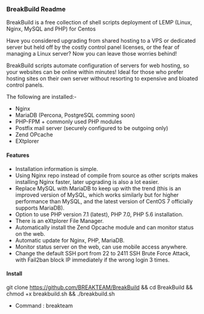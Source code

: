 ### BreakBuild Readme

BreakBuild is a free collection of shell scripts deployment of
LEMP (Linux, Nginx, MySQL and PHP) for Centos

Have you considered upgrading from shared hosting to a VPS or dedicated
server but held off by the costly control panel licenses, or the fear of
managing a Linux server? Now you can leave those worries behind!

BreakBuild scripts automate configuration of servers for web hosting,
so your websites can be online within minutes! Ideal for those who
prefer hosting sites on their own server without resorting to expensive
and bloated control panels.

The following are installed:-

-   Nginx
-   MariaDB  (Percona, PostgreSQL comming soon)
-   PHP-FPM + commonly used PHP modules
-   Postfix mail server (securely configured to be outgoing only)
-   Zend OPcache
-   EXtplorer 
#### Features
- Installation information is simple.
- Using Nginx repo instead of compile from source as other scripts makes installing Nginx faster, later upgrading is also a lot easier.
- Replace MySQL with MariaDB to keep up with the trend (this is an improved version of MySQL, which works similarly but for higher performance than MySQL, and the latest version of CentOS 7 officially supports MariaDB).
- Option to use PHP version 7.1 (latest), PHP 7.0, PHP 5.6 installation.
- There is an eXtplorer File Manager.
- Automatically install the Zend Opcache module and can monitor status on the web.
- Automatic update for Nginx, PHP, MariaDB.
- Monitor status server on the web, can use mobile access anywhere.
- Change the default SSH port from 22 to 2411 SSH Brute Force Attack, with Fail2ban block IP immediately if the wrong login 3 times.
#### Install
git clone https://github.com/BREAKTEAM/BreakBuild && cd BreakBuild && chmod +x breakbuild.sh && ./breakbuild.sh
- Command : breakteam
